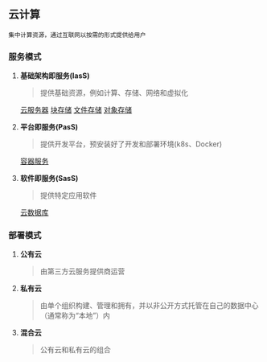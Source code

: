 ## **云计算**

```
集中计算资源，通过互联网以按需的形式提供给用户
```


### **服务模式**

1. **基础架构即服务(IasS)**
   > 提供基础资源，例如计算、存储、网络和虚拟化  

   [云服务器](https://www.aliyun.com/product/ecs?spm=5176.21040285.J_9110863210.1.30ac6908ZQZEo1) [块存储](https://www.aliyun.com/product/disk?spm=5176.8789780.J_3207526240.77.538045b5SOx4bE) [文件存储](https://www.aliyun.com/product/nas?spm=5176.8789780.J_3207526240.79.538045b5SOx4bE) [对象存储](https://www.aliyun.com/product/oss?spm=5176.8789780.J_3207526240.78.538045b5SOx4bE)
   
2. **平台即服务(PasS)**
   > 提供开发平台，预安装好了开发和部署环境(k8s、Docker)

   [容器服务](https://www.aliyun.com/product/kubernetes?spm=5176.21040285.J_3207526240.34.30ac6908ZQZEo1)

3. **软件即服务(SasS)**
   > 提供特定应用软件
   
   [云数据库](https://www.aliyun.com/product/rds/mysql?spm=5176.21040285.J_3207526240.133.30ac6908ZQZEo1)

### **部署模式**

1. **公有云**
   > 由第三方云服务提供商运营

2. **私有云**
   > 由单个组织构建、管理和拥有，并以非公开方式托管在自己的数据中心（通常称为“本地”）内

3. **混合云**
   > 公有云和私有云的组合